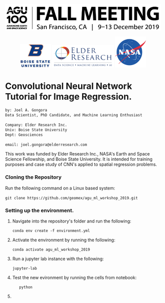 <div align="center">
    <img src="./figures/agu_banner.png" width="600"> <br> <br>
    <img src="./figures/bsu.png" width="100">
    <img src="./figures/eri.png" width="200"> 
    <img src="./figures/nasa.png" width="100"> 
</div>

# Convolutional Neural Network Tutorial for Image Regression.

    by: Joel A. Gongora
    Data Scientist, PhD Candidate, and Machine Learning Enthusiast
    
    Company: Elder Research Inc.
    Univ: Boise State University
    Dept: Geosciences
    
    email: joel.gongora@elderresearch.com

This work was funded by Elder Research Inc., NASA's Earth and Space Science Fellowship, and Boise State University. It is intended for training purposes and case study of CNN's applied to spatial regression problems.

### Cloning the Repository

Run the following command on a Linux based system:

`git clone https://github.com/geomex/agu_ml_workshop_2019.git`

### Setting up the environment. 

1. Navigate into the repository's folder and run the following:
    ```
    conda env create -f environment.yml
    ```
    
2. Activate the environment by running the following:
    ```
    conda activate agu_ml_workshop_2019
    ```
3. Run a jupyter lab instance with the following:
    ```
    jupyter-lab
    ```
3. Test the new evironment by running the cells from notebook:
    ```
       python 
    ```
3. 